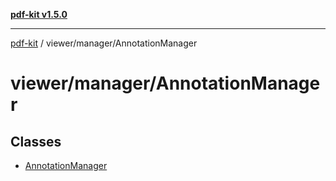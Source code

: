 [**pdf-kit v1.5.0**](../../../README.md)

***

[pdf-kit](../../../modules.md) / viewer/manager/AnnotationManager

# viewer/manager/AnnotationManager

## Classes

- [AnnotationManager](classes/AnnotationManager.md)
